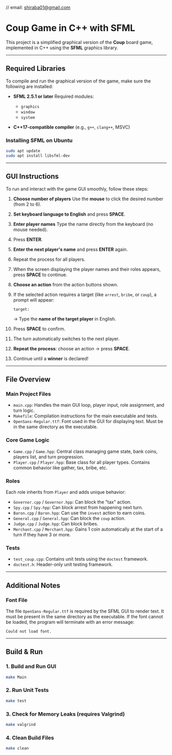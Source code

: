 // email: shiraba01@gmail.com
# Coup Game in C++ with SFML

This project is a simplified graphical version of the **Coup** board game, implemented in C++ using the **SFML** graphics library.

---

## Required Libraries

To compile and run the graphical version of the game, make sure the following are installed:

* **SFML 2.5.1 or later**
  Required modules:

  * `graphics`
  * `window`
  * `system`

* **C++17-compatible compiler** (e.g., `g++`, `clang++`, MSVC)

### Installing SFML on Ubuntu

```bash
sudo apt update
sudo apt install libsfml-dev
```

---

## GUI Instructions

To run and interact with the game GUI smoothly, follow these steps:

1. **Choose number of players**
   Use the **mouse** to click the desired number (from 2 to 6).

2. **Set keyboard language to English** and press **SPACE**.

3. **Enter player names**
   Type the name directly from the keyboard (no mouse needed).

4. Press **ENTER**.

5. **Enter the next player's name** and press **ENTER** again.

6. Repeat the process for all players.

7. When the screen displaying the player names and their roles appears, press **SPACE** to continue.

8. **Choose an action** from the action buttons shown.

9. If the selected action requires a target (like `arrest`, `bribe`, or `coup`), a prompt will appear:

   ```
   target:
   ```

   → Type the **name of the target player** in English.

10. Press **SPACE** to confirm.

11. The turn automatically switches to the next player.

12. **Repeat the process**: choose an action → press **SPACE**.

13. Continue until a **winner** is declared!

---

## File Overview

### Main Project Files

* `main.cpp`: Handles the main GUI loop, player input, role assignment, and turn logic.
* `Makefile`: Compilation instructions for the main executable and tests.
* `OpenSans-Regular.ttf`: Font used in the GUI for displaying text. Must be in the same directory as the executable.

### Core Game Logic

* `Game.cpp` / `Game.hpp`: Central class managing game state, bank coins, players list, and turn progression.
* `Player.cpp` / `Player.hpp`: Base class for all player types. Contains common behavior like gather, tax, bribe, etc.

### Roles

Each role inherits from `Player` and adds unique behavior:

* `Governor.cpp` / `Governor.hpp`: Can block the "tax" action.
* `Spy.cpp` / `Spy.hpp`: Can block arrest from happening next turn.
* `Baron.cpp` / `Baron.hpp`: Can use the `invest` action to earn coins.
* `General.cpp` / `General.hpp`: Can block the `coup` action.
* `Judge.cpp` / `Judge.hpp`: Can block bribes.
* `Merchant.cpp` / `Merchant.hpp`: Gains 1 coin automatically at the start of a turn if they have 3 or more.

### Tests

* `test_coup.cpp`: Contains unit tests using the `doctest` framework.
* `doctest.h`: Header-only unit testing framework.

---

## Additional Notes

### Font File

The file `OpenSans-Regular.ttf` is required by the SFML GUI to render text.
It must be present in the same directory as the executable.
If the font cannot be loaded, the program will terminate with an error message:

```
Could not load font.
```

---

## Build & Run

### 1. Build and Run GUI

```bash
make Main
```

### 2. Run Unit Tests

```bash
make test
```

### 3. Check for Memory Leaks (requires Valgrind)

```bash
make valgrind
```

### 4. Clean Build Files

```bash
make clean
```
